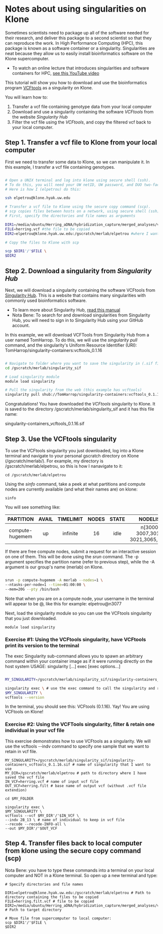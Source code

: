 # Notes about using singularities on Klone

Sometimes scientists need to package up all of the software needed for their research, and deliver this package to a second scientist so that they can reproduce the work. In High Performance Computing (HPC), this package is known as a software container or a singularity. Singularities are neat because they allow us to easily install bioinformatics software on the Klone supercomputer.

- To watch an online lecture that introduces singularities and software containers for HPC, [see this YouTube video](https://www.youtube.com/watch?v=vEjLuX0ClN0&t=1276s)

This tutorial will show you how to download and use the bioinformatics program [VCFtools](https://vcftools.github.io/man_latest.html) as a singularity on Klone.

You will learn how to:

1. Transfer a vcf file containing genotype data from your local computer
2. Download and use a singularity containing the software *VCFtools* from the website *Singularity Hub*
3. Filter the vcf file using the *VCFtools*, and copy the filtered vcf back to your local computer.

## Step 1. Transfer a vcf file to Klone from your local computer

First we need to transfer some data to Klone, so we can manipulate it. In this example, I transfer a vcf file containing genotypes.

``` bash

# Open a UNIX terminal and log into klone using secure shell (ssh). 
# To do this, you will need your UW netID, UW password, and DUO two-factor authentication. 
# Here is how I (elpetrou) do this:

ssh elpetrou@klone.hyak.uw.edu

# Transfer a vcf file to Klone using the secure copy command (scp). 
# scp copies files between hosts on a network, using secure shell (ssh) for data transfer. 
# First, specify the directories and file names as arguments 

DIR1=/media/ubuntu/Herring_aDNA/hybridization_capture/merged_analyses/variants_filtered #where the file lives on my local computer
FILE=herring.vcf #the file to be copied
DIR2=elpetrou@klone.hyak.uw.edu:/gscratch/merlab/elpetrou #where I want the file to go on Klone

# Copy the files to Klone with scp

scp $DIR1'/'$FILE \
$DIR2

```

## Step 2. Download a singularity from *Singularity Hub* 

Next, we will download a singularity containing the software VCFtools from [Singularity Hub](https://singularity-hub.org/). This is a website that contains many singularities with commonly used bioinformatics software.

 - To learn more about Singularity Hub, [read this manual](https://singularityhub.github.io/singularityhub-docs/#pancakes-getting-started)
 - Nota Bene: To search for and download singularities from Singularity Hub, you will need to sign in to Singularity Hub using your GitHub account.

In this example, we will download VCFTools from Singularity Hub from a user named TomHarrop. To do this, we will use the *singularity pull* command, and the singularity's Uniform Resource Identifier (URI): TomHarrop/singularity-containers:vcftools_0.1.16

``` bash

# Navigate to folder where you want to save the singularity in (.sif file)
cd /gscratch/merlab/singularity_sif

# Load singularity module
module load singularity

# Pull the singularity from the web (this example has vcftools)
singularity pull shub://TomHarrop/singularity-containers:vcftools_0.1.16

```
Congratulations! You have downloaded the *VCFtools* singularity to Klone. It is saved to the directory /gscratch/merlab/singularity_sif and it has this file name:
  
  singularity-containers_vcftools_0.1.16.sif

## Step 3. Use the VCFtools singularity

To use the VCFtools singularity you just downloaded, log into a Klone terminal and navigate to your personal gscratch directory on Klone (/gscratch/merlab/<username>). 
For example, my directory is /gscratch/merlab/elpetrou, so this is how I nanavigate to it:

```
cd /gscratch/merlab/elpetrou
```
Using the *sinfo* command, take a peek at what partitions and compute nodes are currently available (and what their names are) on klone:

```
sinfo
```
You will see something like:

| PARTITION                  |        AVAIL         | TIMELIMIT                     | NODES                 | STATE               | NODELIST          |
|:--------------------------:|:--------------------:|:-----------------------------:|:---------------------:|:-------------------:|:-------------------:|
| compute-hugemem            | up                   | infinite                      | 16                    |idle                  | n[3000-3007,3016-3021,3065,3067]|



If there are free compute nodes, submit a request for an interactive session on one of them.
This will be done using the *srun* command. The -p argument specifies the partition name (refer to previous step), 
while the -A argument is our group's name (merlab) on Klone.

``` bash

srun -p compute-hugemem -A merlab --nodes=1 \
--ntasks-per-node=1 --time=01:00:00 \
--mem=20G --pty /bin/bash
```
Note that when you are on a compute node, your username in the terminal will appear to be <UWnetid>@<nodename>, like this for example: elpetrou@n3077 

Next, load the singularity module  so you can use the VCFtools singularity that you just downloaded.

```
module load singularity
```
### Exercise #1: Using the VCFtools singularity, have VCFtools print its version to the terminal

The exec Singularity sub-command allows you to spawn an arbitrary command within your container image as if it were running directly on the host system
USAGE: singularity [...] exec [exec options...] <container path> <command>

``` bash

MY_SINGULARITY=/gscratch/merlab/singularity_sif/singularity-containers_vcftools_0.1.16.sif # specify the path to the singularity you want to run

singularity exec \ # use the exec command to call the singularity and run commands that are specific to the VCFTools software
$MY_SINGULARITY \
vcftools --version 

```
In the terminal, you should see this: VCFtools (0.1.16). Yay! You are using VCFtools on Klone!


### Exercise #2: Using the VCFTools singularity, filter & retain one individual in your vcf file

This exercise demonstrates how to use VCFtools as a singularity. We will use the vcftools --indv command to specify one sample that we want to retain in vcf file.

```
MY_SINGULARITY=/gscratch/merlab/singularity_sif/singularity-containers_vcftools_0.1.16.sif # name of singularity that I want to use
MY_DIR=/gscratch/merlab/elpetrou # path to directory where I have saved the vcf file
IN_VCF=herring.vcf # name of input vcf file
OUT_VCF=herring.filt # base name of output vcf (without .vcf file extendion)

cd $MY_FOLDER

singularity exec \
$MY_SINGULARITY \
vcftools --vcf $MY_DIR'/'$IN_VCF \
--indv 2B_13 \ # name of individual to keep in vcf file
--recode --recode-INFO-all \
--out $MY_DIR'/'$OUT_VCF

```

## Step 4. Transfer files back to local computer from klone using the secure copy command (scp)
 
Nota Bene: you have to type these commands into a terminal on your local computer and NOT in a Klone terminal. So open up a new terminal and type:

```
# Specify directories and file names

DIR1=elpetrou@klone.hyak.uw.edu:/gscratch/merlab/elpetrou # Path to directory containing the files to be copied
FILE=herring.filt.vcf # file to be copied
DIR2=/media/ubuntu/Herring_aDNA/hybridization_capture/merged_analyses/variants_filtered # Path to target directory

# Move file from supercomputer to local computer:
scp $DIR1'/'$FILE \
$DIR2

```





